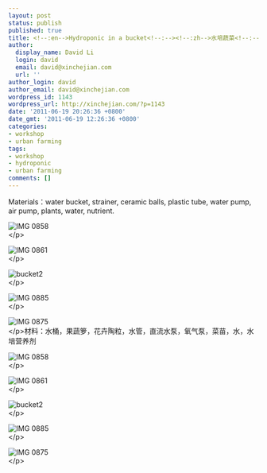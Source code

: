 ```yaml
---
layout: post
status: publish
published: true
title: <!--:en-->Hydroponic in a bucket<!--:--><!--:zh-->水培蔬菜<!--:-->
author:
  display_name: David Li
  login: david
  email: david@xinchejian.com
  url: ''
author_login: david
author_email: david@xinchejian.com
wordpress_id: 1143
wordpress_url: http://xinchejian.com/?p=1143
date: '2011-06-19 20:26:36 +0800'
date_gmt: '2011-06-19 12:26:36 +0800'
categories:
- workshop
- urban farming
tags:
- workshop
- hydroponic
- urban farming
comments: []
---
```

<p><!--:en-->Materials：water bucket, strainer, ceramic balls, plastic tube, water pump, air pump, plants, water, nutrient. </p>
<p><img style="display:block; margin-left:auto; margin-right:auto;" src="http:&#47;&#47;xinchejian.com&#47;wp-content&#47;uploads&#47;2011&#47;06&#47;IMG_0858.jpg" alt="IMG 0858" title="IMG_0858.JPG" border="0"&#47;><&#47;p></p>
<p><img style="display:block; margin-left:auto; margin-right:auto;" src="http:&#47;&#47;xinchejian.com&#47;wp-content&#47;uploads&#47;2011&#47;06&#47;IMG_0861.jpg" alt="IMG 0861" title="IMG_0861.JPG" border="0"&#47;><&#47;p></p>
<p><img style="display:block; margin-left:auto; margin-right:auto;" src="http:&#47;&#47;xinchejian.com&#47;wp-content&#47;uploads&#47;2011&#47;06&#47;bucket2.jpg" alt="bucket2" title="bucket2.JPG" border="0"&#47;><&#47;p></p>
<p><img style="display:block; margin-left:auto; margin-right:auto;" src="http:&#47;&#47;xinchejian.com&#47;wp-content&#47;uploads&#47;2011&#47;06&#47;IMG_0885.jpg" alt="IMG 0885" title="IMG_0885.jpg" border="0"&#47;><&#47;p></p>
<p><img style="display:block; margin-left:auto; margin-right:auto;" src="http:&#47;&#47;xinchejian.com&#47;wp-content&#47;uploads&#47;2011&#47;06&#47;IMG_0875.jpg" alt="IMG 0875" title="IMG_0875.jpg" border="0"&#47;><&#47;p><!--:--><!--:zh-->材料：水桶，果蔬箩，花卉陶粒，水管，直流水泵，氧气泵，菜苗，水，水培营养剂</p>
<p><img style="display:block; margin-left:auto; margin-right:auto;" src="http:&#47;&#47;xinchejian.com&#47;wp-content&#47;uploads&#47;2011&#47;06&#47;IMG_0858.jpg" alt="IMG 0858" title="IMG_0858.JPG" border="0"&#47;><&#47;p></p>
<p><img style="display:block; margin-left:auto; margin-right:auto;" src="http:&#47;&#47;xinchejian.com&#47;wp-content&#47;uploads&#47;2011&#47;06&#47;IMG_0861.jpg" alt="IMG 0861" title="IMG_0861.JPG" border="0"&#47;><&#47;p></p>
<p><img style="display:block; margin-left:auto; margin-right:auto;" src="http:&#47;&#47;xinchejian.com&#47;wp-content&#47;uploads&#47;2011&#47;06&#47;bucket2.jpg" alt="bucket2" title="bucket2.JPG" border="0"&#47;><&#47;p></p>
<p><img style="display:block; margin-left:auto; margin-right:auto;" src="http:&#47;&#47;xinchejian.com&#47;wp-content&#47;uploads&#47;2011&#47;06&#47;IMG_0885.jpg" alt="IMG 0885" title="IMG_0885.jpg" border="0"&#47;><&#47;p></p>
<p><img style="display:block; margin-left:auto; margin-right:auto;" src="http:&#47;&#47;xinchejian.com&#47;wp-content&#47;uploads&#47;2011&#47;06&#47;IMG_0875.jpg" alt="IMG 0875" title="IMG_0875.jpg" border="0"&#47;><&#47;p><!--:--></p>
